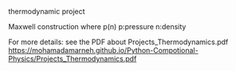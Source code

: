 thermodynamic project

Maxwell construction where p(n)
p:pressure n:density

For more details: see the PDF
about Projects_Thermodynamics.pdf
https://mohamadamarneh.github.io/Python-Compotional-Physics/Projects_Thermodynamics.pdf
